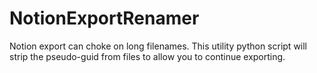 # NotionExportRenamer
Notion export can choke on long filenames. This utility python script will strip the pseudo-guid from files to allow you to continue exporting. 
